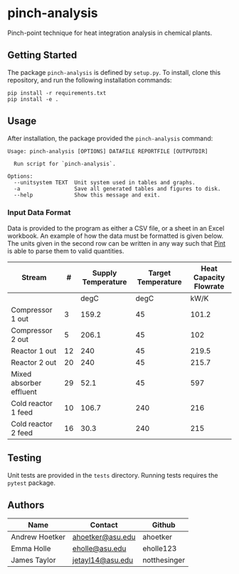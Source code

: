 # pinch-analysis

Pinch-point technique for heat integration analysis in chemical plants.

## Getting Started

The package `pinch-analysis` is defined by `setup.py`. To install, clone this repository, and run the following installation
commands:

```
pip install -r requirements.txt
pip install -e .
```

## Usage

After installation, the package provided the `pinch-analysis` command:

```
Usage: pinch-analysis [OPTIONS] DATAFILE REPORTFILE [OUTPUTDIR]

  Run script for `pinch-analysis`.

Options:
  --unitsystem TEXT  Unit system used in tables and graphs.
  -a                 Save all generated tables and figures to disk.
  --help             Show this message and exit.
```

### Input Data Format

Data is provided to the program as either a CSV file, or a sheet in an Excel workbook. An example of how the
data must be formatted is given below. The units given in the second row can be written in any way such that [Pint](https://pint.readthedocs.io/en/latest/pint-pandas.html) 
is able to parse them to valid quantities.

| Stream                  | \# | Supply Temperature | Target Temperature | Heat Capacity Flowrate |
|-------------------------|----|--------------------|--------------------|------------------------|
|                         |    | degC               | degC               | kW/K                   |
| Compressor 1 out        | 3  | 159\.2             | 45                 | 101\.2                 |
| Compressor 2 out        | 5  | 206\.1             | 45                 | 102                    |
| Reactor 1 out           | 12 | 240                | 45                 | 219\.5                 |
| Reactor 2 out           | 20 | 240                | 45                 | 215\.7                 |
| Mixed absorber effluent | 29 | 52\.1              | 45                 | 597                    |
| Cold reactor 1 feed     | 10 | 106\.7             | 240                | 216                    |
| Cold reactor 2 feed     | 16 | 30\.3              | 240                | 215                    |

## Testing

Unit tests are provided in the `tests` directory. Running tests requires the `pytest` package. 

## Authors

| Name | Contact | Github | 
| ---  | --- | --- |
| Andrew Hoetker | ahoetker@asu.edu | ahoetker | 
| Emma Holle | eholle@asu.edu | eholle123 | 
| James Taylor | jetayl14@asu.edu | notthesinger | 
